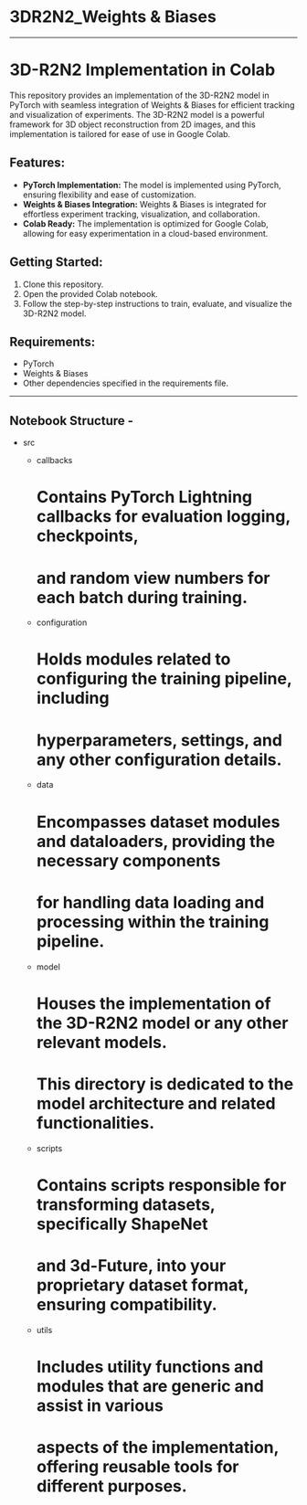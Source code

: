 # 3DR2N2_Weights & Biases
---------------------------------------------------------------------------------------------------------------------------------------------------

# 3D-R2N2 Implementation in Colab

This repository provides an implementation of the 3D-R2N2 model in PyTorch with seamless integration of Weights & Biases for efficient tracking and visualization of experiments. The 3D-R2N2 model is a powerful framework for 3D object reconstruction from 2D images, and this implementation is tailored for ease of use in Google Colab.

## Features:

- **PyTorch Implementation:** The model is implemented using PyTorch, ensuring flexibility and ease of customization.
- **Weights & Biases Integration:** Weights & Biases is integrated for effortless experiment tracking, visualization, and collaboration.
- **Colab Ready:** The implementation is optimized for Google Colab, allowing for easy experimentation in a cloud-based environment.

## Getting Started:

1. Clone this repository.
2. Open the provided Colab notebook.
3. Follow the step-by-step instructions to train, evaluate, and visualize the 3D-R2N2 model.

## Requirements:

- PyTorch
- Weights & Biases
- Other dependencies specified in the requirements file.

---------------------------------------------------------------------------------------------------------------------------------------------------------
## Notebook Structure -

- src
    - callbacks
        # Contains PyTorch Lightning callbacks for evaluation logging, checkpoints, 
        # and random view numbers for each batch during training.
        
    - configuration
        # Holds modules related to configuring the training pipeline, including
        # hyperparameters, settings, and any other configuration details.
        
    - data
        # Encompasses dataset modules and dataloaders, providing the necessary components
        # for handling data loading and processing within the training pipeline.
          
    - model
        # Houses the implementation of the 3D-R2N2 model or any other relevant models.
        # This directory is dedicated to the model architecture and related functionalities.
        
    - scripts
        # Contains scripts responsible for transforming datasets, specifically ShapeNet
        # and 3d-Future, into your proprietary dataset format, ensuring compatibility.
        
    - utils
        # Includes utility functions and modules that are generic and assist in various
        # aspects of the implementation, offering reusable tools for different purposes.
